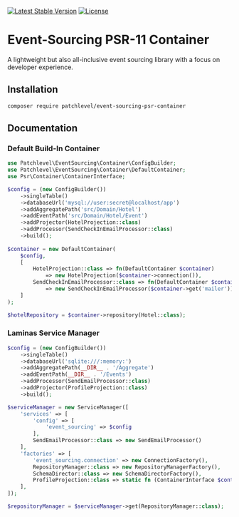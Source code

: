 [![Latest Stable Version](https://poser.pugx.org/patchlevel/event-sourcing-psr-container/v)](//packagist.org/packages/patchlevel/event-sourcing-psr-container)
[![License](https://poser.pugx.org/patchlevel/event-sourcing-psr-container/license)](//packagist.org/packages/patchlevel/event-sourcing-psr-container)

# Event-Sourcing PSR-11 Container

A lightweight but also all-inclusive event sourcing library with a focus on developer experience.

## Installation

```bash
composer require patchlevel/event-sourcing-psr-container
```

## Documentation

### Default Build-In Container

```php
use Patchlevel\EventSourcing\Container\ConfigBuilder;
use Patchlevel\EventSourcing\Container\DefaultContainer;
use Psr\Container\ContainerInterface;

$config = (new ConfigBuilder())
    ->singleTable()
    ->databaseUrl('mysql://user:secret@localhost/app')
    ->addAggregatePath('src/Domain/Hotel')
    ->addEventPath('src/Domain/Hotel/Event')
    ->addProjector(HotelProjection::class)
    ->addProcessor(SendCheckInEmailProcessor::class)
    ->build();
    
$container = new DefaultContainer(
    $config,
    [
        HotelProjection::class => fn(DefaultContainer $container) 
            => new HotelProjection($container->connection()),
        SendCheckInEmailProcessor::class => fn(DefaultContainer $container) 
            => new SendCheckInEmailProcessor($container->get('mailer')),
    ]
);

$hotelRepository = $container->repository(Hotel::class);
```

### Laminas Service Manager

```php
$config = (new ConfigBuilder())
    ->singleTable()
    ->databaseUrl('sqlite:///:memory:')
    ->addAggregatePath(__DIR__ . '/Aggregate')
    ->addEventPath(__DIR__ . '/Events')
    ->addProcessor(SendEmailProcessor::class)
    ->addProjector(ProfileProjection::class)
    ->build();

$serviceManager = new ServiceManager([
    'services' => [
        'config' => [
            'event_sourcing' => $config
        ],
        SendEmailProcessor::class => new SendEmailProcessor()
    ],
    'factories' => [
        'event_sourcing.connection' => new ConnectionFactory(),
        RepositoryManager::class => new RepositoryManagerFactory(),
        SchemaDirector::class => new SchemaDirectorFactory(),
        ProfileProjection::class => static fn (ContainerInterface $container) => new ProfileProjection($container->get('event_sourcing.connection')),
    ],
]);

$repositoryManager = $serviceManager->get(RepositoryManager::class);
```